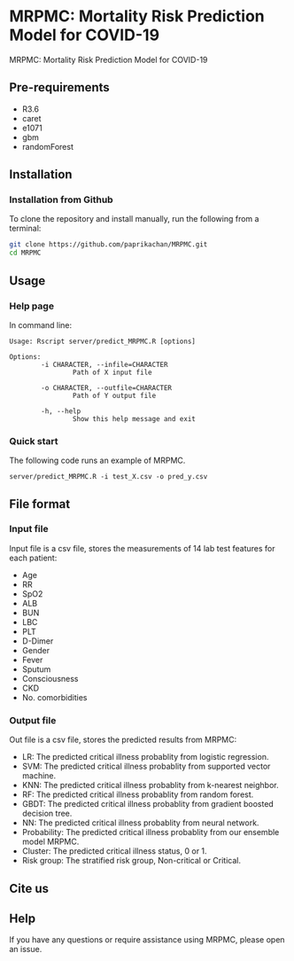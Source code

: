 
# MRPMC: Mortality Risk Prediction Model for COVID-19

MRPMC: Mortality Risk Prediction Model for COVID-19


## Pre-requirements
* R3.6
* caret
* e1071
* gbm
* randomForest


## Installation

### Installation from Github
To clone the repository and install manually, run the following from a terminal:
```Bash
git clone https://github.com/paprikachan/MRPMC.git
cd MRPMC
```

## Usage

### Help page

In command line:
```shell
Usage: Rscript server/predict_MRPMC.R [options]

Options:
        -i CHARACTER, --infile=CHARACTER
                Path of X input file

        -o CHARACTER, --outfile=CHARACTER
                Path of Y output file

        -h, --help
                Show this help message and exit
```

### Quick start
The following code runs an example of MRPMC.

```shell
server/predict_MRPMC.R -i test_X.csv -o pred_y.csv
```

## File format

### Input file


Input file is a csv file, stores the measurements of 14 lab test features for each patient:
* Age
* RR
* SpO2
* ALB
* BUN
* LBC
* PLT
* D-Dimer
* Gender
* Fever
* Sputum
* Consciousness
* CKD
* No. comorbidities


### Output file
Out file is a csv file, stores the predicted results from MRPMC:
* LR: The predicted critical illness probablity from logistic regression.
* SVM: The predicted critical illness probablity from supported vector machine.
* KNN: The predicted critical illness probablity from k-nearest neighbor.
* RF: The predicted critical illness probablity from random forest.
* GBDT: The predicted critical illness probablity from gradient boosted decision tree.
* NN: The predicted critical illness probablity from neural network.
* Probability: The predicted critical illness probablity from our ensemble model MRPMC.
* Cluster: The predicted critical illness status, 0 or 1.
* Risk group: The stratified risk group, Non-critical or Critical.

## Cite us

## Help
If you have any questions or require assistance using MRPMC, please open an issue.
